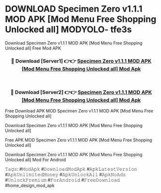 # DOWNLOAD Specimen Zero v1.1.1 MOD APK [Mod Menu Free Shopping Unlocked all] MODYOLO- tfe3s
Download Specimen Zero v1.1.1 MOD APK [Mod Menu Free Shopping Unlocked all] Free Mod APK

<div align="center">
<h3>🔴 Download [Server1] 👉👉 <a href="https://apk-comot.site?title=Specimen_Zero_v1.1.1_MOD_APK_[Mod_Menu_Free_Shopping_Unlocked_all]">Specimen Zero v1.1.1 MOD APK [Mod Menu Free Shopping Unlocked all] Mod Apk</a></h3><br>

<h3>🔴 Download [Server2] 👉👉 <a href="https://apk-comot.site?title=Specimen_Zero_v1.1.1_MOD_APK_[Mod_Menu_Free_Shopping_Unlocked_all]">Specimen Zero v1.1.1 MOD APK [Mod Menu Free Shopping Unlocked all] Mod Apk</a></h3>
</div>


Free Download APK MOD Specimen Zero v1.1.1 MOD APK [Mod Menu Free Shopping Unlocked all]

Download Specimen Zero v1.1.1 MOD APK [Mod Menu Free Shopping Unlocked all] 

Free APK MOD Specimen Zero v1.1.1 MOD APK [Mod Menu Free Shopping Unlocked all] 

Download Specimen Zero v1.1.1 MOD APK [Mod Menu Free Shopping Unlocked all] Mod For Android

𝚃𝚊𝚐𝚜: #𝙼𝚘𝚍𝙰𝚙𝚔 #𝙳𝚘𝚠𝚗𝚕𝚘𝚊𝚍𝙼𝚘𝚍𝙰𝚙𝚔 #𝙰𝚙𝚔𝙻𝚊𝚝𝚎𝚜𝚝𝚅𝚎𝚛𝚜𝚒𝚘𝚗 #𝙰𝚙𝚔𝚄𝚗𝚕𝚒𝚖𝚒𝚝𝚎𝚍𝙼𝚘𝚗𝚎𝚢 #𝙰𝚙𝚔𝚄𝚗𝚕𝚘𝚌𝚔𝙰𝚕𝚕 #𝙰𝚙𝚔𝙽𝚘𝙰𝚍𝚜 #𝚄𝚗𝚕𝚘𝚌𝚔𝙿𝚛𝚎𝚖𝚒𝚞𝚖 #𝙵𝚘𝚛𝙰𝚗𝚍𝚛𝚘𝚒𝚍 #𝙵𝚛𝚎𝚎𝙳𝚘𝚠𝚗𝚕𝚘𝚊𝚍 #home_design_mod_apk